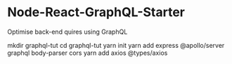# Node-React-GraphQL-Starter
Optimise back-end quires using GraphQL 
<!-- Sequential Instruction for GraphQL tutorial -->

mkdir graphql-tut
cd graphql-tut
yarn init
yarn add express @apollo/server graphql body-parser cors
yarn add axios @types/axios
